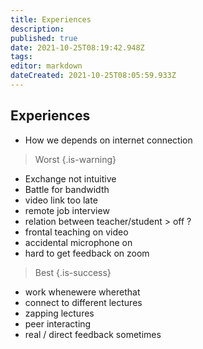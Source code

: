 ```yaml
---
title: Experiences
description: 
published: true
date: 2021-10-25T08:19:42.948Z
tags: 
editor: markdown
dateCreated: 2021-10-25T08:05:59.933Z
---
```


## Experiences

- How we depends on internet connection

> Worst
{.is-warning}

- Exchange not intuitive
- Battle for bandwidth
- video link too late
- remote job interview
- relation between teacher/student > off ?
- frontal teaching on video
- accidental microphone on
- hard to get feedback on zoom

> Best
{.is-success}

- work whenewere wherethat
- connect to different lectures
- zapping lectures
- peer interacting
- real / direct feedback sometimes

